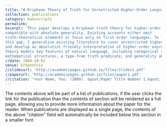 ```yaml
---
title: "A Kripkean Theory of Truth for Unrestricted Higher-Order Languages"
collection: publications
category: manuscripts
permalink: 
excerpt: 'This paper develops a Kripkean truth theory for higher-order languages that is
compatible with absolute generality. Existing accounts either omit
truth-theoretical elements or focus only on first-order languages. To fill
this gap, I generalize existing literature to cover unrestricted higher-order languages
and develop an absolutist-friendly interpretation of higher-order expressions. The
theory models key features of natural language, including categorical reference to
mathematical structures, a type-free truth predicate, and generality absolutism.'
//date: 2009-10-01
venue: Erkenntnis
//slidesurl: 'http://academicpages.github.io/files/slides1.pdf'
//paperurl: 'http://academicpages.github.io/files/paper1.pdf'
//citation: 'Your Name, You. (2009). &quot;Paper Title Number 1.&quot; <i>Journal 1</i>. 1(1).'
---
```


The contents above will be part of a list of publications, if the user clicks the link for the publication than the contents of section will be rendered as a full page, allowing you to provide more information about the paper for the reader. When publications are displayed as a single page, the contents of the above "citation" field will automatically be included below this section in a smaller font.
